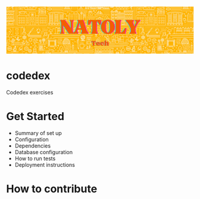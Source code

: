 ![alt text](docs/brand.png)

# codedex
Codedex exercises

# Get Started

* Summary of set up
* Configuration
* Dependencies
* Database configuration
* How to run tests
* Deployment instructions

# How to contribute